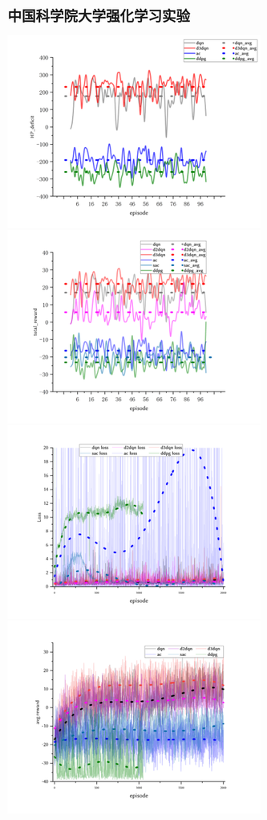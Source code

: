 # 中国科学院大学强化学习实验
![alt text](result/eval_hp_new.png)
![alt text](result/eval_reward_new.png)
![alt text](result/train_loss_new.png)
![alt text](result/train_reward_new.png)